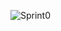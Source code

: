 ![Sprint0](https://github.com/PITime01/Minha-Jornada/blob/master/SPRINT0/STORY%20CARDS_sprint0.gif)
